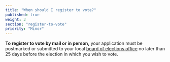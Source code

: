 ```yaml
---
title: "When should I register to vote?"
published: true
weight: 3
section: "register-to-vote"
priority: "Minor"
---
```

**To register to vote by mail or in person,** your application must be postmarked or submitted to your local [board of elections office](http://www.elections.ny.gov/CountyBoards.html) no later than 25 days before the election in which you wish to vote.  
